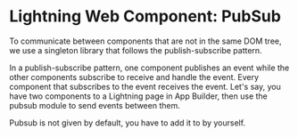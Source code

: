 # Lightning Web Component: PubSub

To communicate between components that are not in the same DOM tree, we use a singleton library that follows the publish-subscribe pattern.

In a publish-subscribe pattern, one component publishes an event while the other components subscribe to receive and handle the event. 
Every component that subscribes to the event receives the event. 
Let's say, you have two components to a Lightning page in App Builder, then use the pubsub module to send events between them. 

Pubsub is not given by default, you have to add it to by yourself. 